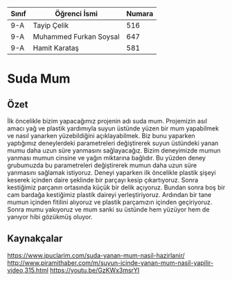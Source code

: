 Sınıf | Öğrenci İsmi  | Numara
-------|----------------|--------
9-A  | Tayip Çelik  | 516
9-A    | Muhammed Furkan Soysal | 647
9-A    | Hamit Karataş | 581

#  Suda Mum
## Özet
İlk öncelikle bizim yapacağımız projenin adı suda mum. Projemizin asıl amacı yağ ve plastik yardımıyla suyun üstünde yüzen bir mum yapabilmek ve nasıl yanarken yüzebildiğini açıklayabilmek. Biz bunu yaparken yaptığımız deneylerdeki parametreleri değiştirerek suyun üstündeki yanan mumu daha uzun süre yanmasını sağlayacağız. Bizim deneyimizde mumun yanması mumun cinsine ve yağın miktarına bağlıdır. Bu yüzden deney grubumuzda bu parametreleri değiştirerek mumun daha uzun süre yanmasını sağlamak istiyoruz. Deneyi yaparken ilk öncelikle plastik şişeyi keserek içinden daire şeklinde bir parçayı kesip çıkartıyoruz. Sonra kestiğimiz parçanın ortasında küçük bir delik açıyoruz. Bundan sonra boş bir cam bardağa kestiğimiz plastik daireyi yerleştiriyoruz. Ardından bir tane mumun içinden fitilini alıyoruz ve plastik parçamızın içinden geçiriyoruz. Sonra mumu yakıyoruz ve mum sanki su üstünde hem yüzüyor hem de yanıyor hibi gözükmüş oluyor. 
## Kaynakçalar  
 https://www.ipuclarim.com/suda-yanan-mum-nasil-hazirlanir/
 http://www.piramithaber.com/m/suyun-icinde-yanan-mum-nasil-yapilir-video,315.html
 https://youtu.be/GzKWx3msrYI
 
